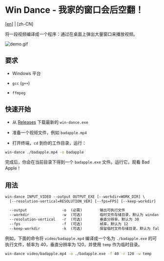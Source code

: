 # Win Dance - 我家的窗口会后空翻！

[[en](./README-en.md)] | [zh-CN]

将一段视频编译成一个程序：通过在桌面上弹出大量窗口来播放视频。

![demo.gif](docs/demo.gif)

## 要求

- Windows 平台

- `gcc` (`g++`)

- `ffmpeg`

## 快速开始

- 从 [Releases](https://github.com/homearchbishop/win-dance/releases) 下载最新的 `win-dance.exe`

- 准备一个视频文件，例如 `badapple.mp4`

- 打开终端，`cd` 到你的工作目录，运行：

```sh
win-dance ./badapple.mp4 -o badapple
```

完成后，你会在当前目录下得到一个 `badapple.exe` 文件。运行它，观看 Bad Apple！

## 用法

```txt
win-dance INPUT_VIDEO --output OUTPUT_EXE [--workdir=WORK_DIR] \
  [--resolution-vertical=RESOLUTION_VER] [--fps=FPS] [--keep-workdir]

  --output                -o  (必需)        输出可执行文件
  --workdir               -w  (可选)        临时文件存储目录，默认为 windance-working-directory
  --resolution-vertical   -r  (可选)        垂直分辨率，默认为 30
  --fps                   -f  (可选)        帧率，默认为 12
  --keep-workdir          -k  (可选)        保留临时文件存储目录，默认为 false
```

例如，下面的命令将 `video/badapple.mp4` 编译成一个名为 `./badapple.exe` 的可执行文件，帧率为 40，垂直分辨率为 120，并使用 `temp` 作为临时目录。

```sh
win-dance video/badapple.mp4 -o ./badapple.exe -f 40 -r 120 -w temp
```
